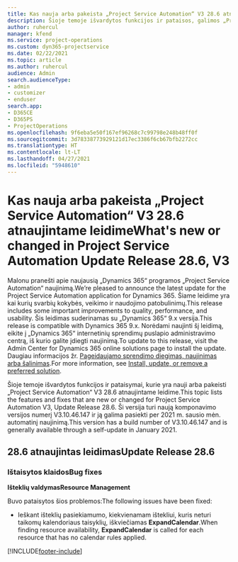 ```yaml
---
title: Kas nauja arba pakeista „Project Service Automation“ V3 28.6 atnaujintame leidime, karštoji pataisa
description: Šioje temoje išvardytos funkcijos ir pataisos, galimos „Project Service Automation“ V3 28.6 atnaujintame leidime, karštojoje pataisoje.
author: ruhercul
manager: kfend
ms.service: project-operations
ms.custom: dyn365-projectservice
ms.date: 02/22/2021
ms.topic: article
ms.author: ruhercul
audience: Admin
search.audienceType:
- admin
- customizer
- enduser
search.app:
- D365CE
- D365PS
- ProjectOperations
ms.openlocfilehash: 9f6eba5e50f167ef96268c7c99798e248b48ff0f
ms.sourcegitcommit: 3d78338773929121d17ec3386f6cb67bfb2272cc
ms.translationtype: HT
ms.contentlocale: lt-LT
ms.lasthandoff: 04/27/2021
ms.locfileid: "5948610"
---
```

# <a name="whats-new-or-changed-in-project-service-automation-update-release-286-v3"></a><span data-ttu-id="ccc19-103">Kas nauja arba pakeista „Project Service Automation“ V3 28.6 atnaujintame leidime</span><span class="sxs-lookup"><span data-stu-id="ccc19-103">What's new or changed in Project Service Automation Update Release 28.6, V3</span></span>

<span data-ttu-id="ccc19-104">Malonu pranešti apie naujausią „Dynamics 365“ programos „Project Service Automation“ naujinimą.</span><span class="sxs-lookup"><span data-stu-id="ccc19-104">We’re pleased to announce the latest update for the Project Service Automation application for Dynamics 365.</span></span> <span data-ttu-id="ccc19-105">Šiame leidime yra kai kurių svarbių kokybės, veikimo ir naudojimo patobulinimų.</span><span class="sxs-lookup"><span data-stu-id="ccc19-105">This release includes some important improvements to quality, performance, and usability.</span></span> <span data-ttu-id="ccc19-106">Šis leidimas suderinamas su „Dynamics 365“ 9.x versija.</span><span class="sxs-lookup"><span data-stu-id="ccc19-106">This release is compatible with Dynamics 365 9.x.</span></span> <span data-ttu-id="ccc19-107">Norėdami naujinti šį leidimą, eikite į „Dynamics 365“ internetinių sprendimų puslapio administravimo centrą, iš kurio galite įdiegti naujinimą.</span><span class="sxs-lookup"><span data-stu-id="ccc19-107">To update to this release, visit the Admin Center for Dynamics 365 online solutions page to install the update.</span></span> <span data-ttu-id="ccc19-108">Daugiau informacijos žr. [Pageidaujamo sprendimo diegimas, naujinimas arba šalinimas](/power-platform/admin/install-remove-preferred-solution).</span><span class="sxs-lookup"><span data-stu-id="ccc19-108">For more information, see [Install, update, or remove a preferred solution](/power-platform/admin/install-remove-preferred-solution).</span></span>

<span data-ttu-id="ccc19-109">Šioje temoje išvardytos funkcijos ir pataisymai, kurie yra nauji arba pakeisti „Project Service Automation“ V3 28.6 atnaujintame leidime.</span><span class="sxs-lookup"><span data-stu-id="ccc19-109">This topic lists the features and fixes that are new or changed for Project Service Automation V3, Update Release 28.6.</span></span> <span data-ttu-id="ccc19-110">Ši versija turi naują komponavimo versijos numerį V3.10.46.147 ir ją galima pasiekti per 2021 m. sausio mėn. automatinį naujinimą.</span><span class="sxs-lookup"><span data-stu-id="ccc19-110">This version has a build number of V3.10.46.147 and is generally available through a self-update in January 2021.</span></span>

## <a name="update-release-286"></a><span data-ttu-id="ccc19-111">28.6 atnaujintas leidimas</span><span class="sxs-lookup"><span data-stu-id="ccc19-111">Update Release 28.6</span></span>

### <a name="bug-fixes"></a><span data-ttu-id="ccc19-112">Ištaisytos klaidos</span><span class="sxs-lookup"><span data-stu-id="ccc19-112">Bug fixes</span></span>


<span data-ttu-id="ccc19-113">**Išteklių valdymas**</span><span class="sxs-lookup"><span data-stu-id="ccc19-113">**Resource Management**</span></span>

<span data-ttu-id="ccc19-114">Buvo pataisytos šios problemos:</span><span class="sxs-lookup"><span data-stu-id="ccc19-114">The following issues have been fixed:</span></span>

- <span data-ttu-id="ccc19-115">Ieškant išteklių pasiekiamumo, kiekvienamam ištekliui, kuris neturi taikomų kalendoriaus taisyklių, iškviečiamas **ExpandCalendar**.</span><span class="sxs-lookup"><span data-stu-id="ccc19-115">When finding resource availability, **ExpandCalendar** is called for each resource that has no calendar rules applied.</span></span>


[!INCLUDE[footer-include](../includes/footer-banner.md)]